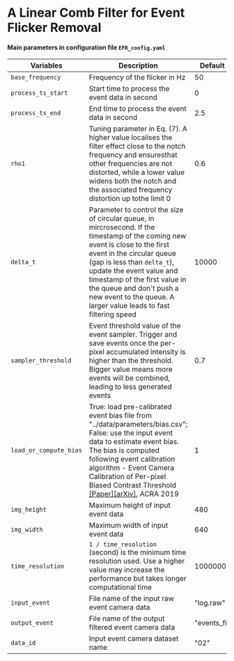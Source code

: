 # A Linear Comb Filter for Event Flicker Removal

#### Main parameters in configuration file `EFR_config.yaml`

|          Variables            | Description | Default Value |
|----------------------|----------------------|-----------------------------|
| `base_frequency`    | Frequency of the flicker in Hz | 50 |
| `process_ts_start`   | Start time to process the event data in second | 0 |
| `process_ts_end`     | End time to process the event data in second   | 2.5 |
| `rho1`     |  Tuning parameter in Eq. (7).  A higher value localises the filter effect close to the notch frequency and ensuresthat other frequencies are not distorted, while a lower value widens both the notch and the associated frequency distortion up tothe limit 0  | 0.6 |
| `delta_t`     | Parameter to control the size of circular queue, in mircrosecond. If the timestamp of the coming new event is close to the first event in the circular queue (gap is less than `delta_t`), update the event value and timestamp of the first value in the queue and don't push a new event to the queue. A larger value leads to fast filtering speed   | 10000 |
| `sampler_threshold`     | Event threshold value of the event sampler. Trigger and save events once the per-pixel accumulated intensity is higher than the threshold. Bigger value means more events will be combined, leading to less generated events | 0.7 |
| `load_or_compute_bias` | True: load pre-calibrated event bias file from "../data/parameters/bias.csv"; False: use the input event data to estimate event bias. The bias is computed following event calibration algorithm - Event Camera Calibration of Per-pixel Biased Contrast Threshold [[Paper]](https://ssl.linklings.net/conferences/acra/acra2019_proceedings/views/includes/files/pap135s1-file1.pdf)[[arXiv]](https://arxiv.org/pdf/2012.09378.pdf), ACRA 2019 | 1 |
| `img_height`     | Maximum height of input event data | 480 |
| `img_width`      | Maximum width of input event data | 640 |
| `time_resolution`    | `1 / time_resolution` (second) is the minimum time resolution used. Use a higher value may increase the performance but takes longer computational time  | 1000000 |
| `input_event`    | File name of the input raw event camera data | "log.raw" |
| `output_event`   | File name of the output filtered event camera data | "events_filter.txt" |
| `data_id`        | Input event camera dataset name | "02" |
